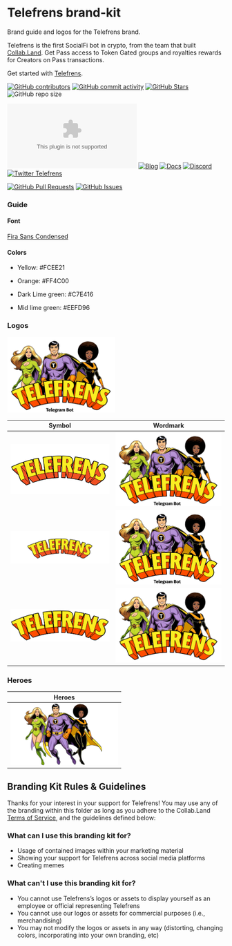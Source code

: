 <!-- This repo uses Collab.Land as a reference https://github.com/abridged/brand-kit/tree/main
and a lot of dynamic Badges https://shields.io/docs/ -->

# Telefrens brand-kit

Brand guide and logos for the Telefrens brand.

Telefrens is the first SocialFi bot in crypto, from the team that built [Collab.Land](https://github.com/abridged/brand-kit). Get Pass access to Token Gated groups and royalties rewards for Creators on Pass transactions.

Get started with [Telefrens](https://www.telefrens.com/).

<!-- Badge row 1 - status -->

[![GitHub contributors](https://img.shields.io/github/contributors/abridged/brand-kit)](https://github.com/abridged/tf-brand-kit/graphs/contributors)
[![GitHub commit activity](https://img.shields.io/github/commit-activity/w/abridged/brand-kit)](https://github.com/abridged/tf-brand-kit/graphs/contributors)
[![GitHub Stars](https://img.shields.io/github/stars/abridged/brand-kit)](https://github.com/abridged/tf-brand-kit/stargazers)
![GitHub repo size](https://img.shields.io/github/repo-size/abridged/tf-brand-kit)

<!-- Badge row 2 - links and profiles -->

[![Website Telefrens](https://img.shields.io/website-up-down-green-red/https/telefrens.com)](https://www.telefrens.com/kols?utm_medium=display&utm_source=github&utm_campaign=tf_brand_kit)
[![Blog](https://img.shields.io/badge/blog-up-green)](https://collabland.mirror.xyz/)
[![Docs](https://img.shields.io/badge/docs-up-green)](https://docs.collab.land/telefrens/intro)
[![Discord](https://img.shields.io/discord/904119310702772254?label=discord)](https://discord.gg/collabland)
[![Twitter Telefrens](https://img.shields.io/twitter/follow/telefrens?style=social)](https://twitter.com/telefrens)

<!-- Badge row 3 - detailed status -->

[![GitHub Pull Requests](https://img.shields.io/github/issues-pr-raw/abridged/tf-brand-kit)](https://github.com/abridged/tf-brand-kit/pulls)
[![GitHub Issues](https://img.shields.io/github/issues-raw/abridged/tf-brand-kit)](https://github.com/abridged/tf-brand-kit/issues)

### Guide

<!-- Please see [this PDF overview](guide/guide.pdf). -->

#### Font

[Fira Sans Condensed](https://fonts.google.com/specimen/Fira+Sans+Condensed)

#### Colors

- Yellow: #FCEE21

- Orange: #FF4C00

- Dark Lime green: #C7E416

- Mid lime green: #EEFD96

### Logos

<img alt="Wordmark" src="/logo/wordmark/characters-logo-ar128-89.png" width="250">

| Symbol                                                                | Wordmark                                                                |
| --------------------------------------------------------------------  | ----------------------------------------------------------------------- |
| ![LogoColor-ar2-1](logo/symbol/telefrens-logo-2-1.png)              | ![WordmarkColor-ar128-89](logo/wordmark/characters-logo-ar128-89.png)          |
| ![LogoColor-ar2-1-zoomed](logo/symbol/telefrens-logo-zoomed-2-1.png)      | ![WordmarkColor-ar41-29](logo/wordmark/characters-logo-ar41-29.png)  |
| ![LogoColor-ar64-21](logo/symbol/telefrens-logo-64-21.png)              | ![WordmarkColor-notag-ar128-89](logo/wordmark/characters-logo-notag-ar128-89.png)          |

### Heroes

| Heroes                                                      |
| ----------------------------------------------------------- |
| <img alt="Heroes" src="/all-chars/heroes-ar128-73.png" width="250"> |

## Branding Kit Rules & Guidelines

Thanks for your interest in your support for Telefrens! You may use any of the branding within this folder as long as you adhere to the Collab.Land [Terms of Service](https://www.collab.land/terms-of-service), and the guidelines defined below:

### What can I use this branding kit for?

- Usage of contained images within your marketing material
- Showing your support for Telefrens across social media platforms
- Creating memes

### What can't I use this branding kit for?

- You cannot use Telefrens’s logos or assets to display yourself as an employee or official representing Telefrens
- You cannot use our logos or assets for commercial purposes (i.e., merchandising)
- You may not modify the logos or assets in any way (distorting, changing colors, incorporating into your own branding, etc)
